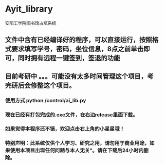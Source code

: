# Ayit_library
 安阳工学院图书馆占坑系统
 
## 文件中含有已经编译好的程序，可以直接运行，按照格式要求填写学号，密码，坐位信息，8点之前单击即可，同时拥有远程一键签到，签退的功能


## 目前考研中  。。。可能没有太多时间管理这个项目，考完研后会修整这个项目。
### 使用方式 python /control/ai_lib.py

### 现在已经有打包完成的.exe文件，在右边release里面下载。

### 如果觉得本程序还不错，欢迎点击右上角的小星星哦！




### 特别声明：此系统仅供个人学习、研究之用，请勿用于商业用途，如果使用本项目出现任何问题与本人无关”。请在下载后24小时内删除。
